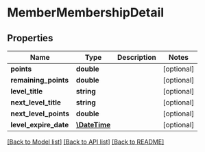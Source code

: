 # MemberMembershipDetail

## Properties
Name | Type | Description | Notes
------------ | ------------- | ------------- | -------------
**points** | **double** |  | [optional] 
**remaining_points** | **double** |  | [optional] 
**level_title** | **string** |  | [optional] 
**next_level_title** | **string** |  | [optional] 
**next_level_points** | **double** |  | [optional] 
**level_expire_date** | [**\DateTime**](\DateTime.md) |  | [optional] 

[[Back to Model list]](../../README.md#documentation-for-models) [[Back to API list]](../../README.md#documentation-for-api-endpoints) [[Back to README]](../../README.md)

